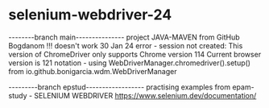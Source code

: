 # selenium-webdriver-24

--------branch main---------------
project JAVA-MAVEN from GitHub Bogdanom
!!! doesn't work 30 Jan 24 
error - session not created: This version of ChromeDriver only supports Chrome version 114 Current browser version is 121
notation -  using WebDriverManager.chromedriver().setup() from io.github.bonigarcia.wdm.WebDriverManager

---------branch epstud------------------
practising examples from epam-study - SELENIUM WEBDRIVER
https://www.selenium.dev/documentation/
